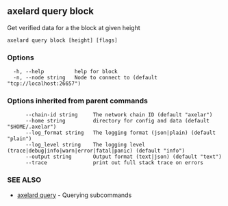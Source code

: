 ## axelard query block

Get verified data for a the block at given height

```
axelard query block [height] [flags]
```

### Options

```
  -h, --help          help for block
  -n, --node string   Node to connect to (default "tcp://localhost:26657")
```

### Options inherited from parent commands

```
      --chain-id string     The network chain ID (default "axelar")
      --home string         directory for config and data (default "$HOME/.axelar")
      --log_format string   The logging format (json|plain) (default "plain")
      --log_level string    The logging level (trace|debug|info|warn|error|fatal|panic) (default "info")
      --output string       Output format (text|json) (default "text")
      --trace               print out full stack trace on errors
```

### SEE ALSO

- [axelard query](/cli-docs/v0_31_2/axelard_query) - Querying subcommands
